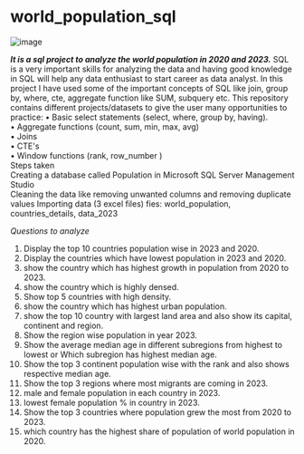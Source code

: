 # world_population_sql
![image](https://user-images.githubusercontent.com/123319398/229375408-6ea95bc9-9990-4749-a450-1d448fd1c097.png)


***It is a sql project to analyze the world population in 2020 and 2023.***
SQL is a very important skills for analyzing the data and having good knowledge in SQL will help any data enthusiast to start career as data analyst. In this project I have used some of the important concepts of SQL like join, group by, where, cte, aggregate function like SUM, subquery etc.
This repository contains different projects/datasets to give the user many opportunities to practice:
•	Basic select statements (select, where, group by, having).  
•	Aggregate functions (count, sum, min, max, avg)  
•	Joins  
•	CTE's  
•	Window functions (rank, row_number )  
Steps taken  
Creating a database called Population in Microsoft SQL Server Management Studio  
Cleaning the data like removing unwanted columns and removing duplicate values
Importing data (3 excel files)
fies: world_population, countries_details, data_2023

*Questions to analyze*
1. Display the top 10 countries population wise in 2023 and 2020.  
2. Display the countries which have lowest population in 2023 and 2020.  
3. show the country which has highest growth in population from 2020 to 2023.  
4. show the country which is highly densed.  
5. Show top 5 countries with high density.  
6. show the country which has highest urban population.  
7. show the top 10 country with largest land area and also show its capital, continent and  region.  
8. Show the region wise population in year 2023.  
9. Show the average median age in different subregions from highest to lowest or Which subregion has highest median age.  
10. Show the top 3 continent population wise with the rank and also shows respective median age.  
11. Show the top 3 regions where most migrants are coming in 2023.  
12. male and female population in each country in 2023.  
13. lowest female population % in country in 2023.  
14. Show the top 3 countries where population grew the most from 2020 to 2023.  
15. which country has the highest share of population of world population in 2020. 
